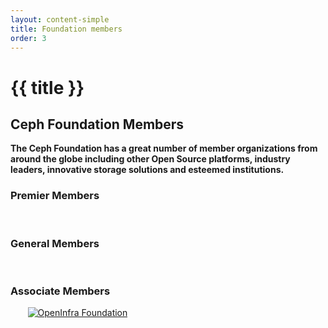 ```yaml
---
layout: content-simple
title: Foundation members
order: 3
---
```


# {{ title }}

## Ceph Foundation Members

**The Ceph Foundation has a great number of member organizations from around the globe including other Open Source platforms, industry leaders, innovative storage solutions and esteemed institutions.**

### Premier Members

<div class="grid grid--align-center grid--cols-2 md:grid--cols-3 md:w-3-4">
  <a href="https://bloomberg.com/" rel="noreferrer noopener" target="_blank"><img alt="" loading="lazy" src="/assets/bitmaps/logo-bloomberg.png" /></a>
  <a href="https://www.clyso.com/en/" rel="noreferrer noopener" target="_blank"><img alt="" loading="lazy" src="/assets/bitmaps/logo-clyso.png" /></a>
  <a href="http://www.ibm.com/" rel="noreferrer noopener" target="_blank"><img alt="" loading="lazy" src="/assets/bitmaps/logo-ibm.png" /></a>
  <a href="http://www.intel.com/" rel="noreferrer noopener" target="_blank"><img alt="" loading="lazy" src="/assets/bitmaps/logo-intel.png" /></a>
  <a href="https://www.ovh.com/" rel="noreferrer noopener" target="_blank"><img alt="" loading="lazy" src="/assets/bitmaps/logo-ovh.png" /></a>
  <a href="https://samsung.com/" rel="noreferrer noopener" target="_blank"><img alt="" loading="lazy" src="/assets/bitmaps/logo-samsung.png" /></a>
  <a href="https://www.wdc.com/" rel="noreferrer noopener" target="_blank"><img alt="" loading="lazy" src="/assets/bitmaps/logo-western-digital.png" /></a>
</div>

### General Members

<div class="grid grid--align-center grid--cols-2 md:grid--cols-3 md:w-3-4">
  <a href="http://www.42on.com/" rel="noreferrer noopener" target="_blank"><img alt="" loading="lazy" src="/assets/bitmaps/logo-42on.png" /></a>
  <a href="https://www.akamai.com/" rel="noreferrer noopener" target="_blank"><img alt="" loading="lazy" src="/assets/bitmaps/logo-akamai.png" /></a>
  <a href="http://www.arm.com/" rel="noreferrer noopener" target="_blank"><img alt="" loading="lazy" src="/assets/bitmaps/logo-arm.png" /></a>
  <a href="https://cloudbase.it/" rel="noreferrer noopener" target="_blank"><img alt="" loading="lazy" src="/assets/bitmaps/logo-cloudbase.png" /></a>
  <a href="https://www.canonical.com/" rel="noreferrer noopener" target="_blank"><img alt="" loading="lazy" src="/assets/bitmaps/logo-ubuntu.png" /></a>
  <a href="http://www.croit.io/" rel="noreferrer noopener" target="_blank"><img alt="" loading="lazy" src="/assets/bitmaps/logo-croit.png" /></a>
  <a href="http://iss-integration.com/" rel="noreferrer noopener" target="_blank"><img alt="" loading="lazy" src="/assets/bitmaps/logo-intelligent-systems.png" /></a>
  <a href="http://www.koor.tech/" rel="noreferrer noopener" target="_blank"><img alt="" loading="lazy" src="/assets/bitmaps/logo-koor.png" /></a>
  <a href="https://www.linode.com/" rel="noreferrer noopener" target="_blank"><img alt="" loading="lazy" src="/assets/bitmaps/logo-linode.png" /></a>
  <a href="https://www.osnexus.com/" rel="noreferrer noopener" target="_blank"><img alt="" loading="lazy" src="/assets/bitmaps/logo-osnexus.png" /></a>
  <a href="http://www.sinorail.com/" rel="noreferrer noopener" target="_blank"><img alt="" loading="lazy" src="/assets/bitmaps/logo-sinorail.png" /></a>
</div>

### Associate Members

<div class="grid grid--align-center grid--cols-2 md:grid--cols-3 md:w-3-4">
  <a href="http://www.bu.com/" rel="noreferrer noopener" target="_blank"><img alt="" loading="lazy" src="/assets/bitmaps/logo-boston-university.png" /></a>
  <a href="https://home.cern/" rel="noreferrer noopener" target="_blank"><img alt="" loading="lazy" src="/assets/bitmaps/logo-cern.png" /></a>
  <a href="http://cross.ucsc.edu/" rel="noreferrer noopener" target="_blank"><img alt="" loading="lazy" src="/assets/bitmaps/logo-cross.png" /></a>
  <a href="https://www.rc.fas.harvard.edu/" rel="noreferrer noopener" target="_blank"><img alt="" loading="lazy" src="/assets/bitmaps/logo-fas.png" /></a>
  <a href="https://grnet.gr/" rel="noreferrer noopener" target="_blank"><img alt="" loading="lazy" src="/assets/bitmaps/logo-grnet.png" /></a>
  <a href="http://www.monash.edu/" rel="noreferrer noopener" target="_blank"><img alt="" loading="lazy" src="/assets/bitmaps/logo-monash.png" /></a>
  <a href="http://www.ska.ac.za/about/sarao/" rel="noreferrer noopener" target="_blank"><img alt="" loading="lazy" src="/assets/bitmaps/logo-sarao.png" /></a>
  <a href="https://openinfra.dev" rel="noreferrer noopener" target="_blank"><img alt="OpenInfra Foundation" loading="lazy" src="/assets/bitmaps/logo-openinfra.png" /></a>
  <a href="https://stfc.ukri.org/" rel="noreferrer noopener" target="_blank"><img alt="" loading="lazy" src="/assets/bitmaps/logo-science-and-technology-council.png" /></a>
  <a href="https://switch.ch/" rel="noreferrer noopener" target="_blank"><img alt="" loading="lazy" src="/assets/bitmaps/logo-switch.png" /></a>
  <a href="http://www.osris.org/" rel="noreferrer noopener" target="_blank"><img alt="" loading="lazy" src="/assets/bitmaps/logo-umich.png" /></a>
</div>
